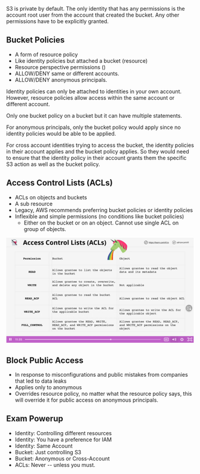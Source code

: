 S3 is private by default.
The only identity that has any permissions is the account root user from the account that created the bucket. Any other permissions have to be explicitly granted.

## Bucket Policies

* A form of resource policy
* Like identity policies but attached a bucket (resource)
* Resource perspective permissions ()
* ALLOW/DENY same or different accounts.
* ALLOW/DENY anonymous principals.

Identity policies can only be attached to identities in your own account. However, resource policies allow access within the same account or different account.

Only one bucket policy on a bucket but it can have multiple statements.

For anonymous principals, only the bucket policy would apply since no identity policies would be able to be applied.

For cross account identities trying to access the bucket, the identity policies in their account applies and the bucket policy applies. So they would need to ensure that the identity policy in their account grants them the specific S3 action as well as the bucket policy.

## Access Control Lists (ACLs)

* ACLs on objects and buckets
* A sub resource
* Legacy, AWS recommends preferring bucket policies or identity policies
* Inflexible and simple permissions (no conditions like bucket policies)
  * Either on the bucket or on an object. Cannot use single ACL on group of objects.

![Access-Control-Lists.png](../Images/Access-Control-Lists.png)

## Block Public Access

* In response to misconfigurations and public mistakes from companies that led to data leaks
* Applies only to anonymous
* Overrides resource policy, no matter what the resource policy says, this will override it for public access on anonymous principals.

## Exam Powerup

* Identity: Controlling different resources
* Identity: You have a preference for IAM
* Identity: Same Account
* Bucket: Just controlling S3
* Bucket: Anonymous or Cross-Account
* ACLs: Never -- unless you must.
